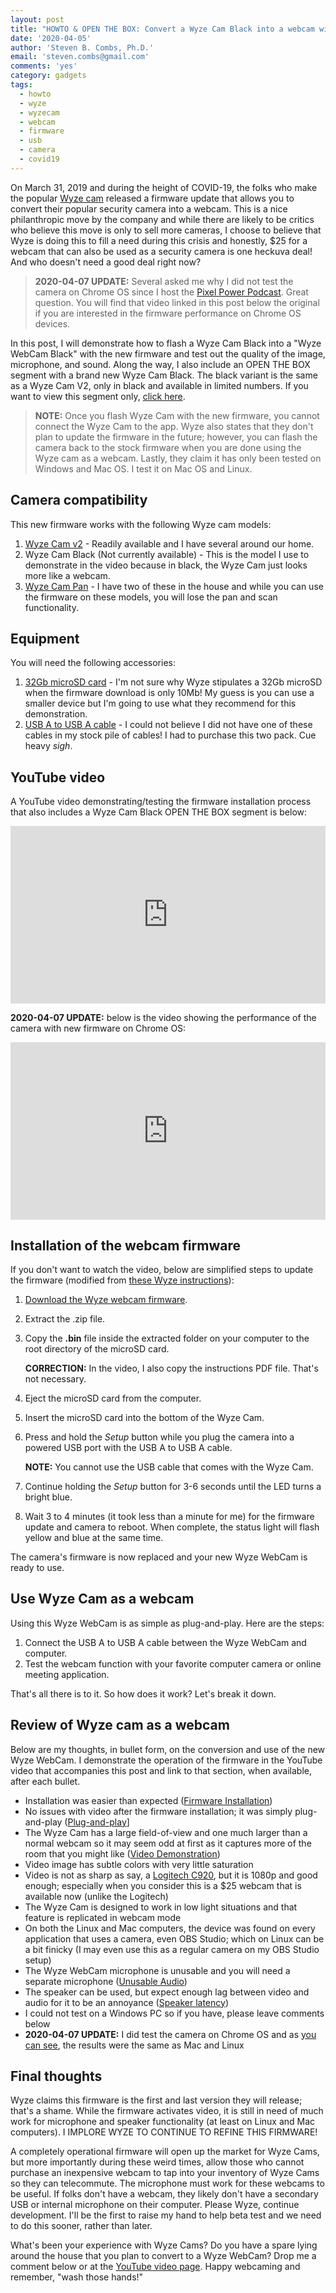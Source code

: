 ```yaml
---
layout: post
title: "HOWTO & OPEN THE BOX: Convert a Wyze Cam Black into a webcam with Wyze's new firmware"
date: '2020-04-05'
author: 'Steven B. Combs, Ph.D.'
email: 'steven.combs@gmail.com'
comments: 'yes'
category: gadgets
tags:
  - howto
  - wyze
  - wyzecam
  - webcam
  - firmware
  - usb
  - camera
  - covid19
---
```


On March 31, 2019 and during the height of COVID-19, the folks who make the popular [Wyze cam](https://amzn.to/2R2sgn6) released a firmware update that allows you to convert their popular security camera into a webcam. This is a nice philanthropic move by the company and while there are likely to be critics who believe this move is only to sell more cameras, I choose to believe that Wyze is doing this to fill a need during this crisis and honestly, $25 for a webcam that can also be used as a security camera is one heckuva deal! And who doesn't need a good deal right now?

> **2020-04-07 UPDATE:** Several asked me why I did not test the camera on Chrome OS since I host the [Pixel Power Podcast](https://www.pixelpowerpodcast.com). Great question. You will find that video linked in this post below the original if you are interested in the firmware performance on Chrome OS devices.

In this post, I will demonstrate how to flash a Wyze Cam Black into a "Wyze WebCam Black" with the new firmware and test out the quality of the image, microphone, and sound. Along the way, I also include an OPEN THE BOX segment with a brand new Wyze Cam Black. The black variant is the same as a Wyze Cam V2, only in black and available in limited numbers. If you want to view this segment only, [click here](https://youtu.be/TOy8VQSQ_0Q?t=292).

> **NOTE:** Once you flash Wyze Cam with the new firmware, you cannot connect the Wyze Cam to the app. Wyze also states that they don't plan to update the firmware in the future; however, you can flash the camera back to the stock firmware when you are done using the Wyze cam as a webcam. Lastly, they claim it has only been tested on Windows and Mac OS. I test it on Mac OS and Linux.

## Camera compatibility

This new firmware works with the following Wyze cam models:

1. [Wyze Cam v2](https://amzn.to/2XcL5Yy) - Readily available and I have several around our home.
2. Wyze Cam Black (Not currently available) - This is the model I use to demonstrate in the video because in black, the Wyze Cam just looks more like a webcam.
2. [Wyze Cam Pan](https://amzn.to/3dW0L8E) - I have two of these in the house and while you can use the firmware on these models, you will lose the pan and scan functionality.

## Equipment

You will need the following accessories:

1. [32Gb microSD card](https://amzn.to/340oU9q) - I'm not sure why Wyze stipulates a 32Gb microSD when the firmware download is only 10Mb! My guess is you can use a smaller device but I'm going to use what they recommend for this demonstration.
2. [USB A to USB A cable](https://amzn.to/2Jtel5c) - I could not believe I did not have one of these cables in my stock pile of cables! I had to purchase this two pack. Cue heavy *sigh*.

## YouTube video

A YouTube video demonstrating/testing the firmware installation process that also includes a Wyze Cam Black OPEN THE BOX segment is below:

<div style="position:relative;padding-top:56.25%;"><p><iframe src="https://www.youtube.com/embed/TOy8VQSQ_0Q" frameborder="0" allowfullscreen style="position:absolute;top:0;left:0;width:100%;height:100%;"></iframe></p>
</div>

**2020-04-07 UPDATE:** below is the video showing the performance of the camera with new firmware on Chrome OS:

<div style="position:relative;padding-top:56.25%;"><p><iframe src="https://www.youtube.com/embed/ft5GLFBIPNw" frameborder="0" allowfullscreen style="position:absolute;top:0;left:0;width:100%;height:100%;"></iframe></p>
</div>

## Installation of the webcam firmware

If you don't want to watch the video, below are simplified steps to update the firmware (modified from [these Wyze instructions](https://support.wyzecam.com/hc/en-us/articles/360041605111-Webcam-Firmware-Instructions?goal=0_bb26009792-8defbf621a-46958059&mc_cid=8defbf621a&mc_eid=0e13bb0dcd)):

1. [Download the Wyze webcam firmware](https://wyze-firmware.s3-us-west-2.amazonaws.com/V2Webcam.zip).
2. Extract the .zip file.
3. Copy the **.bin** file inside the extracted folder on your computer to the root directory of the microSD card.

    **CORRECTION:** In the video, I also copy the instructions PDF file. That's not necessary.

4. Eject the microSD card from the computer.
5. Insert the microSD card into the bottom of the Wyze Cam.
6. Press and hold the _Setup_ button while you plug the camera into a powered USB port with the USB A to USB A cable.

    **NOTE:** You cannot use the USB cable that comes with the Wyze Cam.

7. Continue holding the _Setup_ button for 3-6 seconds until the LED turns a bright blue.
8. Wait 3 to 4 minutes (it took less than a minute for me) for the firmware update and camera to reboot. When complete, the status light will flash yellow and blue at the same time.

The camera's firmware is now replaced and your new Wyze WebCam is ready to use.

## Use Wyze Cam as a webcam

Using this Wyze WebCam is as simple as plug-and-play. Here are the steps:

1. Connect the USB A to USB A cable between the Wyze WebCam and computer.
2. Test the webcam function with your favorite computer camera or online meeting application.

That's all there is to it. So how does it work? Let's break it down.

## Review of Wyze cam as a webcam

Below are my thoughts, in bullet form, on the conversion and use of the new Wyze WebCam. I demonstrate the operation of the firmware in the YouTube video that accompanies this post and link to that section, when available, after each bullet.

* Installation was easier than expected ([Firmware Installation](https://youtu.be/TOy8VQSQ_0Q?t=49))
* No issues with video after the firmware installation; it was simply plug-and-play ([Plug-and-play](https://youtu.be/TOy8VQSQ_0Q?t=544)]
* The Wyze Cam has a large field-of-view and one much larger than a normal webcam so it may seem odd at first as it captures more of the room that you might like ([Video Demonstration](https://youtu.be/TOy8VQSQ_0Q?t=651))
* Video image has subtle colors with very little saturation
* Video is not as sharp as say, a [Logitech C920](https://amzn.to/2x3IFAP), but it is 1080p and good enough; especially when you consider this is a $25 webcam that is available now (unlike the Logitech)
* The Wyze Cam is designed to work in low light situations and that feature is replicated in webcam mode
* On both the Linux and Mac computers, the device was found on every application that uses a camera, even OBS Studio; which on Linux can be a bit finicky (I may even use this as a regular camera on my OBS Studio setup)
* The Wyze WebCam microphone is unusable and you will need a separate microphone ([Unusable Audio](https://youtu.be/TOy8VQSQ_0Q?t=687))
* The speaker can be used, but expect enough lag between video and audio for it to be an annoyance ([Speaker latency](https://youtu.be/TOy8VQSQ_0Q?t=780))
* I could not test on a Windows PC so if you have, please leave comments below
* **2020-04-07 UPDATE:** I did test the camera on Chrome OS and as [you can see](https://youtu.be/ft5GLFBIPNw), the results were the same as Mac and Linux

## Final thoughts

Wyze claims this firmware is the first and last version they will release; that's a shame. While the firmware activates video, it is still in need of much work for microphone and speaker functionality (at least on Linux and Mac computers). I IMPLORE WYZE TO CONTINUE TO REFINE THIS FIRMWARE!

A completely operational firmware will open up the market for Wyze Cams, but more importantly during these weird times, allow those who cannot purchase an inexpensive webcam to tap into your inventory of Wyze Cams so they can telecommute. The microphone must work for these webcams to be useful. If folks don't have a webcam, they likely don't have a secondary USB or internal microphone on their computer. Please Wyze, continue development. I'll be the first to raise my hand to help beta test and we need to do this sooner, rather than later.

What's been your experience with Wyze Cams? Do you have a spare lying around the house that you plan to convert to a Wyze WebCam? Drop me a comment below or at the [YouTube video page](https://www.youtube.com/watch?v=TOy8VQSQ_0Q). Happy webcaming and remember, "wash those hands!"
